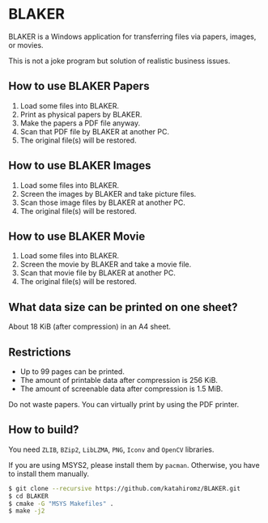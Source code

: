 # BLAKER

BLAKER is a Windows application for transferring files via papers, images, or movies.

This is not a joke program but solution of realistic business issues.

## How to use BLAKER Papers

1. Load some files into BLAKER.
2. Print as physical papers by BLAKER.
3. Make the papers a PDF file anyway.
4. Scan that PDF file by BLAKER at another PC.
5. The original file(s) will be restored.

## How to use BLAKER Images

1. Load some files into BLAKER.
2. Screen the images by BLAKER and take picture files.
3. Scan those image files by BLAKER at another PC.
4. The original file(s) will be restored.

## How to use BLAKER Movie

1. Load some files into BLAKER.
2. Screen the movie by BLAKER and take a movie file.
3. Scan that movie file by BLAKER at another PC.
4. The original file(s) will be restored.

## What data size can be printed on one sheet?

About 18 KiB (after compression) in an A4 sheet.

## Restrictions

- Up to 99 pages can be printed.
- The amount of printable data after compression is 256 KiB.
- The amount of screenable data after compression is 1.5 MiB.

Do not waste papers. You can virtually print by using the PDF printer.

## How to build?

You need `ZLIB`, `BZip2`, `LibLZMA`, `PNG`, `Iconv` and `OpenCV` libraries.

If you are using MSYS2, please install them by `pacman`. Otherwise, you have to install them manually.

```bash
$ git clone --recursive https://github.com/katahiromz/BLAKER.git
$ cd BLAKER
$ cmake -G "MSYS Makefiles" .
$ make -j2
```
